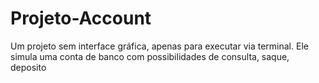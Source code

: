 # Projeto-Account
 Um projeto sem interface gráfica, apenas para executar via terminal. Ele  simula uma conta de banco com possibilidades de consulta, saque, deposito
